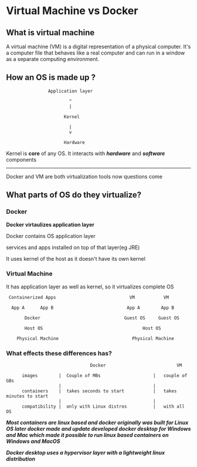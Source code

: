 # Virtual Machine vs Docker

## What is virtual machine

A virtual machine (VM) is a digital representation of a physical computer. It's a computer file that behaves like a real computer and can run in a window as a separate computing environment.


## How an OS is made up ?

                    Application layer

                            ^
                            |

                          Kernel

                            |
                            v

                          Hardware


Kernel is **core** of any OS. It interacts with ***hardware*** and ***software*** components

----------------------------------------------------------------------------------

Docker and VM are both virtualization tools now questions come 

## What parts of OS do they virtualize?

### Docker
**Docker virtaulizes application layer**

Docker contains OS application layer

services and apps installed on top of that layer(eg JRE)

It uses kernel of the host as it doesn't have its own kernel


### Virtual Machine

It has application layer as well as kernel, so it virtualizes complete OS


     Containerized Apps                            VM           VM

      App A      App B                            App A        App B          

           Docker                                Guest OS     Guest OS

           Host OS                                      Host OS

        Physical Machine                            Physical Machine


### What effects these differences has?

                                    Docker                           VM

          images        |  Couple of MBs                    |   couple of GBs
                        |                                   |
          containers    |  takes seconds to start           |   takes minutes to start
                        |                                   |
          compatibility |  only with Linux distros          |   with all OS


***Most containers are linux based and docker originally was built for Linux OS later docker made and update developed docker desktop for Windows and Mac which made it possible to run linux based containers on Windows and MacOS***

***Docker desktop uses a hypervisor layer with a lightweight linux distribution***

